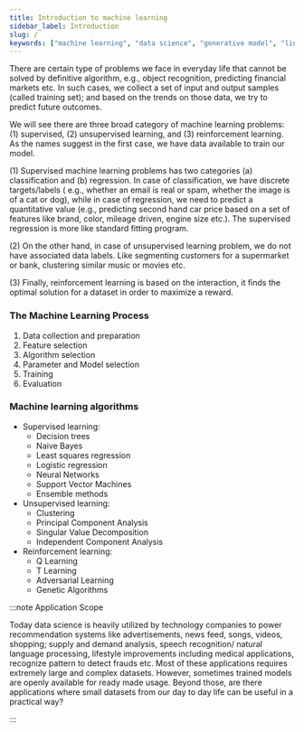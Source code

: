 ```yaml
---
title: Introduction to machine learning
sidebar_label: Introduction
slug: /
keywords: ["machine learning", "data science", "generative model", "linear regression", "logistic regression", "nearest neighbor", "ridge regression", "optimization", "k-means", "hierarchical clustering", "support vector machines", "principal component analysis", "random forrest", "boosting"]
---
```


There are certain type of problems we face in everyday life that cannot be
solved by definitive algorithm, e.g., object recognition, predicting financial
markets etc. In such cases, we collect a set of input and output samples (called
training set); and based on the trends on those data, we try to predict future
outcomes.

We will see there are three broad category of machine learning problems: (1)
supervised, (2) unsupervised learning, and (3) reinforcement learning. As the
names suggest in the first case, we have data available to train our model.

(1) Supervised machine learning problems has two categories (a) classification
and (b) regression. In case of classification, we have discrete targets/labels (
e.g., whether an email is real or spam, whether the image is of a cat or dog),
while in case of regression, we need to predict a quantitative value (e.g.,
predicting second hand car price based on a set of features like brand, color,
mileage driven, engine size etc.). The supervised regression is more like
standard fitting program.

(2) On the other hand, in case of unsupervised learning problem, we do not have
associated data labels. Like segmenting customers for a supermarket or bank,
clustering similar music or movies etc.

(3) Finally, reinforcement learning is based on the interaction, it finds the
optimal solution for a dataset in order to maximize a reward.

### The Machine Learning Process
1. Data collection and preparation
2. Feature selection
3. Algorithm selection
4. Parameter and Model selection
5. Training
6. Evaluation

### Machine learning algorithms
+ Supervised learning:
    - Decision trees
    - Naive Bayes
    - Least squares regression
    - Logistic regression
    - Neural Networks
    - Support Vector Machines
    - Ensemble methods
+ Unsupervised learning:
    - Clustering
    - Principal Component Analysis
    - Singular Value Decomposition
    - Independent Component Analysis
+ Reinforcement learning:
    - Q Learning
    - T Learning
    - Adversarial Learning
    - Genetic Algorithms

:::note Application Scope

Today data science is heavily utilized by technology companies to power
recommendation systems like advertisements, news feed, songs, videos, shopping;
supply and demand analysis, speech recognition/ natural language processing,
lifestyle improvements including medical applications, recognize pattern to
detect frauds etc. Most of these applications requires extremely large and
complex datasets. However, sometimes trained models are openly available for
ready made usage. Beyond those, are there applications where small datasets from
our day to day life can be useful in a practical way?

:::
